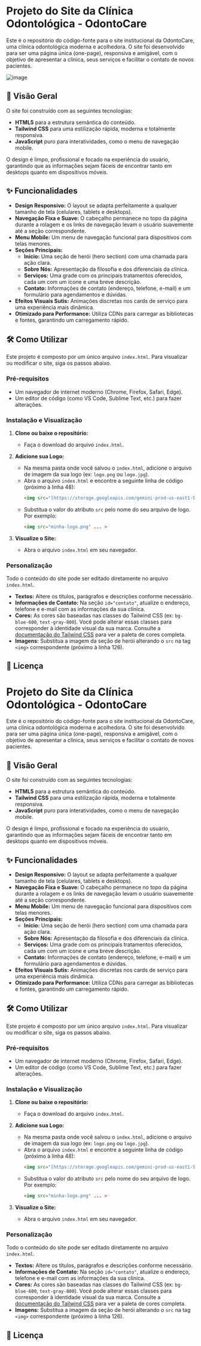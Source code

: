 # Projeto do Site da Clínica Odontológica - OdontoCare

Este é o repositório do código-fonte para o site institucional da OdontoCare, uma clínica odontológica moderna e acolhedora. O site foi desenvolvido para ser uma página única (one-page), responsiva e amigável, com o objetivo de apresentar a clínica, seus serviços e facilitar o contato de novos pacientes.


![image](https://github.com/user-attachments/assets/bef727af-4cfc-4fe3-a968-c58a00410789)


## 🚀 Visão Geral

O site foi construído com as seguintes tecnologias:

-   **HTML5** para a estrutura semântica do conteúdo.
-   **Tailwind CSS** para uma estilização rápida, moderna e totalmente responsiva.
-   **JavaScript** puro para interatividades, como o menu de navegação mobile.

O design é limpo, profissional e focado na experiência do usuário, garantindo que as informações sejam fáceis de encontrar tanto em desktops quanto em dispositivos móveis.

## ✨ Funcionalidades

-   **Design Responsivo:** O layout se adapta perfeitamente a qualquer tamanho de tela (celulares, tablets e desktops).
-   **Navegação Fixa e Suave:** O cabeçalho permanece no topo da página durante a rolagem e os links de navegação levam o usuário suavemente até a seção correspondente.
-   **Menu Mobile:** Um menu de navegação funcional para dispositivos com telas menores.
-   **Seções Principais:**
    -   **Início:** Uma seção de herói (hero section) com uma chamada para ação clara.
    -   **Sobre Nós:** Apresentação da filosofia e dos diferenciais da clínica.
    -   **Serviços:** Uma grade com os principais tratamentos oferecidos, cada um com um ícone e uma breve descrição.
    -   **Contato:** Informações de contato (endereço, telefone, e-mail) e um formulário para agendamentos e dúvidas.
-   **Efeitos Visuais Sutis:** Animações discretas nos cards de serviço para uma experiência mais dinâmica.
-   **Otimizado para Performance:** Utiliza CDNs para carregar as bibliotecas e fontes, garantindo um carregamento rápido.

## 🛠️ Como Utilizar

Este projeto é composto por um único arquivo `index.html`. Para visualizar ou modificar o site, siga os passos abaixo.

### Pré-requisitos

-   Um navegador de internet moderno (Chrome, Firefox, Safari, Edge).
-   Um editor de código (como VS Code, Sublime Text, etc.) para fazer alterações.

### Instalação e Visualização

1.  **Clone ou baixe o repositório:**
    -   Faça o download do arquivo `index.html`.

2.  **Adicione sua Logo:**
    -   Na mesma pasta onde você salvou o `index.html`, adicione o arquivo de imagem da sua logo (ex: `logo.png` ou `logo.jpg`).
    -   Abra o arquivo `index.html` e encontre a seguinte linha de código (próximo à linha 48):
        ```html
        <img src="[https://storage.googleapis.com/gemini-prod-us-east1-9d171507314a/uploaded/Gemini_Generated_Image_syg296syg296syg2.jpg-5baec71a-95f6-44fe-92e8-afaa2c2920b9](https://storage.googleapis.com/gemini-prod-us-east1-9d171507314a/uploaded/Gemini_Generated_Image_syg296syg296syg2.jpg-5baec71a-95f6-44fe-92e8-afaa2c2920b9)" ... >
        ```
    -   Substitua o valor do atributo `src` pelo nome do seu arquivo de logo. Por exemplo:
        ```html
        <img src="minha-logo.png" ... >
        ```

3.  **Visualize o Site:**
    -   Abra o arquivo `index.html` em seu navegador.

### Personalização

Todo o conteúdo do site pode ser editado diretamente no arquivo `index.html`.

-   **Textos:** Altere os títulos, parágrafos e descrições conforme necessário.
-   **Informações de Contato:** Na seção `id="contato"`, atualize o endereço, telefone e e-mail com as informações da sua clínica.
-   **Cores:** As cores são baseadas nas classes do Tailwind CSS (ex: `bg-blue-600`, `text-gray-800`). Você pode alterar essas classes para corresponder à identidade visual da sua marca. Consulte a [documentação do Tailwind CSS](https://tailwindcss.com/docs/customizing-colors) para ver a paleta de cores completa.
-   **Imagens:** Substitua a imagem da seção de herói alterando o `src` na tag `<img>` correspondente (próximo à linha 126).

## 📝 Licença
# Projeto do Site da Clínica Odontológica - OdontoCare

Este é o repositório do código-fonte para o site institucional da OdontoCare, uma clínica odontológica moderna e acolhedora. O site foi desenvolvido para ser uma página única (one-page), responsiva e amigável, com o objetivo de apresentar a clínica, seus serviços e facilitar o contato de novos pacientes.

## 🚀 Visão Geral

O site foi construído com as seguintes tecnologias:

-   **HTML5** para a estrutura semântica do conteúdo.
-   **Tailwind CSS** para uma estilização rápida, moderna e totalmente responsiva.
-   **JavaScript** puro para interatividades, como o menu de navegação mobile.

O design é limpo, profissional e focado na experiência do usuário, garantindo que as informações sejam fáceis de encontrar tanto em desktops quanto em dispositivos móveis.

## ✨ Funcionalidades

-   **Design Responsivo:** O layout se adapta perfeitamente a qualquer tamanho de tela (celulares, tablets e desktops).
-   **Navegação Fixa e Suave:** O cabeçalho permanece no topo da página durante a rolagem e os links de navegação levam o usuário suavemente até a seção correspondente.
-   **Menu Mobile:** Um menu de navegação funcional para dispositivos com telas menores.
-   **Seções Principais:**
    -   **Início:** Uma seção de herói (hero section) com uma chamada para ação clara.
    -   **Sobre Nós:** Apresentação da filosofia e dos diferenciais da clínica.
    -   **Serviços:** Uma grade com os principais tratamentos oferecidos, cada um com um ícone e uma breve descrição.
    -   **Contato:** Informações de contato (endereço, telefone, e-mail) e um formulário para agendamentos e dúvidas.
-   **Efeitos Visuais Sutis:** Animações discretas nos cards de serviço para uma experiência mais dinâmica.
-   **Otimizado para Performance:** Utiliza CDNs para carregar as bibliotecas e fontes, garantindo um carregamento rápido.

## 🛠️ Como Utilizar

Este projeto é composto por um único arquivo `index.html`. Para visualizar ou modificar o site, siga os passos abaixo.

### Pré-requisitos

-   Um navegador de internet moderno (Chrome, Firefox, Safari, Edge).
-   Um editor de código (como VS Code, Sublime Text, etc.) para fazer alterações.

### Instalação e Visualização

1.  **Clone ou baixe o repositório:**
    -   Faça o download do arquivo `index.html`.

2.  **Adicione sua Logo:**
    -   Na mesma pasta onde você salvou o `index.html`, adicione o arquivo de imagem da sua logo (ex: `logo.png` ou `logo.jpg`).
    -   Abra o arquivo `index.html` e encontre a seguinte linha de código (próximo à linha 48):
        ```html
        <img src="[https://storage.googleapis.com/gemini-prod-us-east1-9d171507314a/uploaded/Gemini_Generated_Image_syg296syg296syg2.jpg-5baec71a-95f6-44fe-92e8-afaa2c2920b9](https://storage.googleapis.com/gemini-prod-us-east1-9d171507314a/uploaded/Gemini_Generated_Image_syg296syg296syg2.jpg-5baec71a-95f6-44fe-92e8-afaa2c2920b9)" ... >
        ```
    -   Substitua o valor do atributo `src` pelo nome do seu arquivo de logo. Por exemplo:
        ```html
        <img src="minha-logo.png" ... >
        ```

3.  **Visualize o Site:**
    -   Abra o arquivo `index.html` em seu navegador.

### Personalização

Todo o conteúdo do site pode ser editado diretamente no arquivo `index.html`.

-   **Textos:** Altere os títulos, parágrafos e descrições conforme necessário.
-   **Informações de Contato:** Na seção `id="contato"`, atualize o endereço, telefone e e-mail com as informações da sua clínica.
-   **Cores:** As cores são baseadas nas classes do Tailwind CSS (ex: `bg-blue-600`, `text-gray-800`). Você pode alterar essas classes para corresponder à identidade visual da sua marca. Consulte a [documentação do Tailwind CSS](https://tailwindcss.com/docs/customizing-colors) para ver a paleta de cores completa.
-   **Imagens:** Substitua a imagem da seção de herói alterando o `src` na tag `<img>` correspondente (próximo à linha 126).

## 📝 Licença
